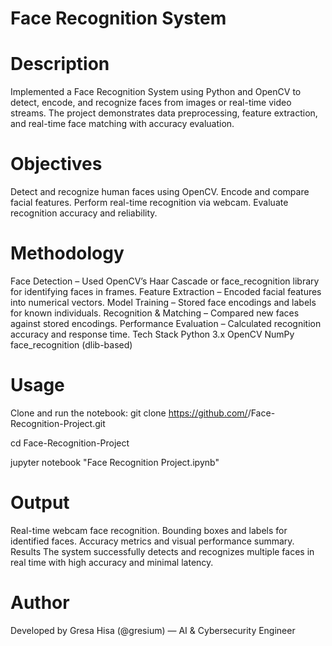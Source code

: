 # Face Recognition System

# Description
Implemented a Face Recognition System using Python and OpenCV to detect, encode, and recognize faces from images or real-time video streams.
The project demonstrates data preprocessing, feature extraction, and real-time face matching with accuracy evaluation.

# Objectives
Detect and recognize human faces using OpenCV.
Encode and compare facial features.
Perform real-time recognition via webcam.
Evaluate recognition accuracy and reliability.

# Methodology
Face Detection – Used OpenCV’s Haar Cascade or face_recognition library for identifying faces in frames.
Feature Extraction – Encoded facial features into numerical vectors.
Model Training – Stored face encodings and labels for known individuals.
Recognition & Matching – Compared new faces against stored encodings.
Performance Evaluation – Calculated recognition accuracy and response time.
Tech Stack
Python 3.x
OpenCV
NumPy
face_recognition (dlib-based)

# Usage
Clone and run the notebook:
git clone https://github.com/<your-username>/Face-Recognition-Project.git

cd Face-Recognition-Project

jupyter notebook "Face Recognition Project.ipynb"

# Output
Real-time webcam face recognition.
Bounding boxes and labels for identified faces.
Accuracy metrics and visual performance summary.
Results
The system successfully detects and recognizes multiple faces in real time with high accuracy and minimal latency.

# Author
Developed by Gresa Hisa (@gresium) — AI & Cybersecurity Engineer
